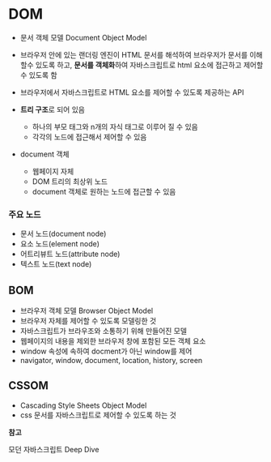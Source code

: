 # DOM
- 문서 객체 모델 Document Object Model
- 브라우저 안에 있는 랜더링 엔진이 HTML 문서를 해석하여 브라우저가 문서를 이해할수 있도록 하고,  **문서를 객체화**하여 자바스크립트로 html 요소에 접근하고 제어할 수 있도록 함
- 브라우저에서 자바스크립트로 HTML 요소를 제어할 수 있도록 제공하는 API
- **트리 구조**로 되어 있음
    - 하나의 부모 태그와 n개의 자식 태그로 이루어 질 수 있음
    - 각각의 노드에 접근해서 제어할 수 있음

- document 객체
    - 웹페이지 자체
    - DOM 트리의 최상위 노드
    - document 객체로 원하는 노드에 접근할 수 있음

### 주요 노드
- 문서 노드(document node)
- 요소 노드(element node)
- 어트리뷰트 노드(attribute node)
- 텍스트 노드(text node)


## BOM
- 브라우저 객체 모델 Browser Object Model
- 브라우저 자체를 제어할 수 있도록 모델링한 것
- 자바스크립트가 브라우조와 소통하기 위해 만들어진 모델
- 웹페이지의 내용을 제외한 브라우저 창에 포함된 모든 객체 요소
- window 속성에 속하여 docment가 아닌 window를 제어
- navigator, window, document, location, history, screen


## CSSOM
- Cascading Style Sheets Object Model
- css 문서를 자바스크립트로 제어할 수 있도록 하는 것

**참고**

모던 자바스크립트 Deep Dive
